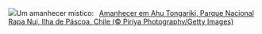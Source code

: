 ![](https://www.bing.com/th?id=OHR.RapaNuiSunrise_PT-BR6063530742_UHD.jpg&w=1000)Um amanhecer místico:&nbsp;&ensp;[Amanhecer em Ahu Tongariki, Parque Nacional Rapa Nui, Ilha de Páscoa, Chile (© Piriya Photography/Getty Images)](https://www.bing.com/th?id=OHR.RapaNuiSunrise_PT-BR6063530742_UHD.jpg)
<br><br/>
